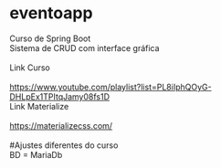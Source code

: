 # eventoapp
Curso de Spring Boot <br>
Sistema de CRUD com interface gráfica <br>
<br>
Link Curso <br>
<br>
https://www.youtube.com/playlist?list=PL8iIphQOyG-DHLpEx1TPItqJamy08fs1D
<br>
Link Materialize <br>
<br>
https://materializecss.com/
<br><br>
#Ajustes diferentes do curso <br>
BD = MariaDb

